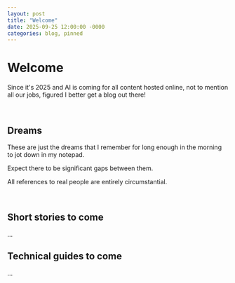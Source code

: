 ```yaml
---
layout: post
title: "Welcome"
date: 2025-09-25 12:00:00 -0000
categories: blog, pinned
---
```


# Welcome

Since it's 2025 and AI is coming for all content hosted online, not to mention all our jobs, figured I better get a blog out there!

<br>

## Dreams

These are just the dreams that I remember for long enough in the morning to jot down in my notepad.

Expect there to be significant gaps between them.

All references to real people are entirely circumstantial.

<br>

## Short stories to come

...<br>

## Technical guides to come

...

<br>
<br>
